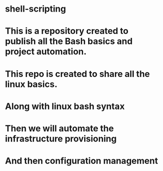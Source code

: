 # shell-scripting

# This is a repository created to publish all the Bash basics and project automation.

# This repo is created to share all the linux basics.

# Along with linux bash syntax

# Then we will automate the infrastructure provisioning

# And then configuration management
